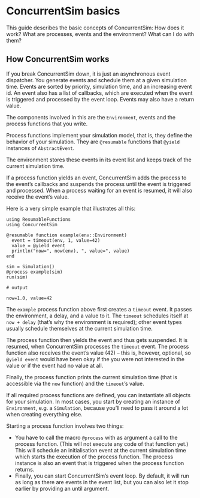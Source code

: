 # ConcurrentSim basics

This guide describes the basic concepts of ConcurrentSim: How does it work? What are processes, events and the environment? What can I do with them?

## How ConcurrentSim works

If you break ConcurrentSim down, it is just an asynchronous event dispatcher. You generate events and schedule them at a given simulation time. Events are sorted by priority, simulation time, and an increasing event id. An event also has a list of callbacks, which are executed when the event is triggered and processed by the event loop. Events may also have a return value.

The components involved in this are the `Environment`, events and the process functions that you write.

Process functions implement your simulation model, that is, they define the behavior of your simulation. They are `@resumable` functions that `@yield` instances of `AbstractEvent`.

The environment stores these events in its event list and keeps track of the current simulation time.

If a process function yields an event, ConcurrentSim adds the process to the event’s callbacks and suspends the process until the event is triggered and processed. When a process waiting for an event is resumed, it will also receive the event’s value.

Here is a very simple example that illustrates all this:

```jldoctest
using ResumableFunctions
using ConcurrentSim

@resumable function example(env::Environment)
  event = timeout(env, 1, value=42)
  value = @yield event
  println("now=", now(env), ", value=", value)
end

sim = Simulation()
@process example(sim)
run(sim)

# output

now=1.0, value=42
```

The `example` process function above first creates a `timeout` event. It passes the environment, a delay, and a value to it. The `timeout` schedules itself at `now + delay` (that’s why the environment is required); other event types usually schedule themselves at the current simulation time.

The process function then yields the event and thus gets suspended. It is resumed, when ConcurrentSim processes the `timeout` event. The process function also receives the event’s value (42) – this is, however, optional, so `@yield event` would have been okay if the you were not interested in the value or if the event had no value at all.

Finally, the process function prints the current simulation time (that is accessible via the `now` function) and the `timeout`’s value.

If all required process functions are defined, you can instantiate all objects for your simulation. In most cases, you start by creating an instance of `Environment`, e.g. a `Simulation`, because you’ll need to pass it around a lot when creating everything else.

Starting a process function involves two things:

- You have to call the macro `@process` with as argument a call to the process function. (This will not execute any code of that function yet.) This will schedule an initialisation event at the current simulation time which starts the execution of the process function. The process instance is also an event that is triggered when the process function returns.
- Finally, you can start ConcurrentSim’s event loop. By default, it will run as long as there are events in the event list, but you can also let it stop earlier by providing an until argument.